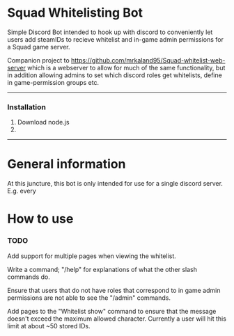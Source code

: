 # Squad Whitelisting Bot

Simple Discord Bot intended to hook up with discord to conveniently let users add steamIDs to recieve whitelist and in-game admin permissions for a Squad game server.

Companion project to https://github.com/mrkaland95/Squad-whitelist-web-server which is a webserver to allow for much of the same functionality, but in addition allowing admins to set which discord roles get whitelists, define in game-permission groups etc.


---

### Installation

1. Download node.js
2. 



---



# General information

At this juncture, this bot is only intended for use for a single discord server. E.g. every 


# How to use

### TODO

Add support for multiple pages when viewing the whitelist.

Write a command; "/help" for explanations of what the other slash commands do.

Ensure that users that do not have roles that correspond to in game admin permissions are not able to see the "/admin" commands.

Add pages to the "Whitelist show" command to ensure that the message doesn't exceed the maximum allowed character. Currently a user will hit this limit at about ~50 stored IDs.
